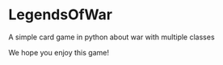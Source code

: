 # LegendsOfWar
A simple card game in python about war with multiple classes 


We hope you enjoy this game!

